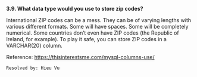 **3.9. What data type would you use to store zip codes?**

International ZIP codes can be a mess. They can be of varying lengths with
various different formats. Some will have spaces. Some will be completely
numerical. Some countries don’t even have ZIP codes  (the Republic of Ireland,
for example). To play it safe, you can store ZIP codes in a VARCHAR(20) column.

Reference: https://thisinterestsme.com/mysql-columns-use/

`Resolved by: Hieu Vu`
